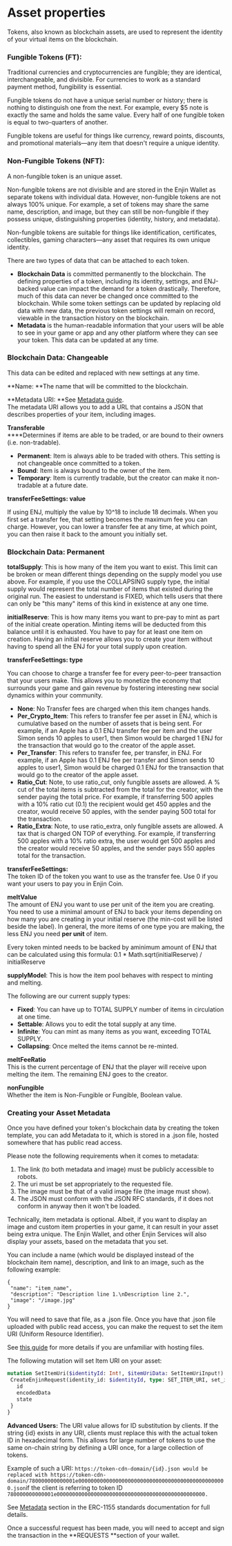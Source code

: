 # Asset properties

Tokens, also known as blockchain assets, are used to represent the identity of your virtual items on the blockchain.

### Fungible Tokens (FT):

Traditional currencies and cryptocurrencies are fungible; they are identical, interchangeable, and divisible. For currencies to work as a standard payment method, fungibility is essential.

Fungible tokens do not have a unique serial number or history; there is nothing to distinguish one from the next. For example, every $5 note is exactly the same and holds the same value. Every half of one fungible token is equal to two-quarters of another.

Fungible tokens are useful for things like currency, reward points, discounts, and promotional materials—any item that doesn't require a unique identity.

### Non-Fungible Tokens (NFT):

A non-fungible token is an unique asset.

Non-fungible tokens are not divisible and are stored in the Enjin Wallet as separate tokens with individual data. However, non-fungible tokens are not always 100% unique. For example, a set of tokens may share the same name, description, and image, but they can still be non-fungible if they possess unique, distinguishing properties (identity, history, and metadata).

Non-fungible tokens are suitable for things like identification, certificates, collectibles, gaming characters—any asset that requires its own unique identity.

There are two types of data that can be attached to each token.

* **Blockchain Data** is committed permanently to the blockchain. The defining properties of a token, including its identity, settings, and ENJ-backed value can impact the demand for a token drastically. Therefore, much of this data can never be changed once committed to the blockchain. While some token settings can be updated by replacing old data with new data, the previous token settings will remain on record, viewable in the transaction history on the blockchain.
* **Metadata** is the human-readable information that your users will be able to see in your game or app and any other platform where they can see your token. This data can be updated at any time.

### Blockchain Data: Changeable

This data can be edited and replaced with new settings at any time.

**Name: **The name that will be committed to the blockchain.

**Metadata URI: **See [Metadata guide](../metadata-guide/).\
The metadata URI allows you to add a URL that contains a JSON that describes properties of your item, including images.

**Transferable**\
****Determines if items are able to be traded, or are bound to their owners (i.e. non-tradable).

* **Permanent**: Item is always able to be traded with others. This setting is not changeable once committed to a token.
* **Bound**: Item is always bound to the owner of the item.
* **Temporary**: Item is currently tradable, but the creator can make it non-tradable at a future date.

**transferFeeSettings: value**

If using ENJ, multiply the value by 10^18 to include 18 decimals. When you first set a transfer fee, that setting becomes the maximum fee you can charge. However, you can lower a transfer fee at any time, at which point, you can then raise it back to the amount you initially set.

### Blockchain Data: Permanent

**totalSupply**: This is how many of the item you want to exist. This limit can be broken or mean different things depending on the supply model you use above. For example, if you use the COLLAPSING supply type, the initial supply would represent the total number of items that existed during the original run. The easiest to understand is FIXED, which tells users that there can only be "this many" items of this kind in existence at any one time.

**initialReserve**: This is how many items you want to pre-pay to mint as part of the initial create operation. Minting items will be deducted from this balance until it is exhausted. You have to pay for at least one item on creation. Having an initial reserve allows you to create your item without having to spend all the ENJ for your total supply upon creation.

**transferFeeSettings: type**

You can choose to charge a transfer fee for every peer-to-peer transaction that your users make. This allows you to monetize the economy that surrounds your game and gain revenue by fostering interesting new social dynamics within your community.

* **None**: No Transfer fees are charged when this item changes hands.
* **Per\_Crypto\_Item**: This refers to transfer fee per asset in ENJ, which is cumulative based on the number of assets that is being sent. For example, if an Apple has a 0.1 ENJ transfer fee per item and the user Simon sends 10 apples to user1, then Simon would be charged 1 ENJ for the transaction that would go to the creator of the apple asset.
* **Per\_Transfer**: This refers to transfer fee, per transfer, in ENJ. For example, if an Apple has 0.1 ENJ fee per transfer and Simon sends 10 apples to user1, Simon would be charged 0.1 ENJ for the transaction that would go to the creator of the apple asset.
* **Ratio\_Cut**: Note, to use ratio\_cut, only fungible assets are allowed. A % cut of the total items is subtracted from the total for the creator, with the sender paying the total price. For example, if transferring 500 apples with a 10% ratio cut (0.1) the recipient would get 450 apples and the creator, would receive 50 apples, with the sender paying 500 total for the transaction.
* **Ratio\_Extra**: Note, to use ratio\_extra, only fungible assets are allowed. A tax that is charged ON TOP of everything. For example, if transferring 500 apples with a 10% ratio extra, the user would get 500 apples and the creator would receive 50 apples, and the sender pays 550 apples total for the transaction.

**transferFeeSettings:**\
The token ID of the token you want to use as the transfer fee. Use 0 if you want your users to pay you in Enjin Coin.

**meltValue**\
The amount of ENJ you want to use per unit of the item you are creating. You need to use a minimal amount of ENJ to back your items depending on how many you are creating in your initial reserve (the min-cost will be listed beside the label). In general, the more items of one type you are making, the less ENJ you need **per unit** of item.

Every token minted needs to be backed by aminimum amount of ENJ that can be calculated using this formula: 0.1 \* Math.sqrt(initialReserve) / initialReserve

**supplyModel**: This is how the item pool behaves with respect to minting and melting.

The following are our current supply types:

* **Fixed**: You can have up to TOTAL SUPPLY number of items in circulation at one time.
* **Settable**: Allows you to edit the total supply at any time.
* **Infinite**: You can mint as many items as you want, exceeding TOTAL SUPPLY.
* **Collapsing**: Once melted the items cannot be re-minted.

**meltFeeRatio**\
This is the current percentage of ENJ that the player will receive upon melting the item. The remaining ENJ goes to the creator.

**nonFungible**\
Whether the item is Non-Fungible or Fungible, Boolean value.

### Creating your Asset Metadata

Once you have defined your token's blockchain data by creating the token template, you can add Metadata to it, which is stored in a .json file, hosted somewhere that has public read access.

Please note the following requirements when it comes to metadata:

1. The link (to both metadata and image) must be publicly accessible to robots.
2. The uri must be set appropriately to the requested file.
3. The image must be that of a valid image file (the image must show).
4. The JSON must conform with the JSON RFC standards, if it does not conform in anyway then it won't be loaded.

Technically, item metadata is optional. Albeit, if you want to display an image and custom item properties in your game, it can result in your asset being extra unique. The Enjin Wallet, and other Enjin Services will also display your assets, based on the metadata that you set.

You can include a name (which would be displayed instead of the blockchain item name), description, and link to an image, such as the following example:

```
{
 "name": "item_name",
 "description": "Description line 1.\nDescription line 2.",
 "image": "/image.jpg"
}
```

You will need to save that file, as a .json file. Once you have that .json file uploaded with public read access, you can make the request to set the item URI (Uniform Resource Identifier).

See [this guide](../metadata-guide/) for more details if you are unfamiliar with hosting files.

The following mutation will set Item URI on your asset:

```graphql
mutation SetItemUri($identityId: Int!, $itemUriData: SetItemUriInput!) {
 CreateEnjinRequest(identity_id: $identityId, type: SET_ITEM_URI, set_item_uri_data: $itemUriData) {
   id
   encodedData
   state
 }
}
```

**Advanced Users:** The URI value allows for ID substitution by clients. If the string {id} exists in any URI, clients must replace this with the actual token ID in hexadecimal form. This allows for large number of tokens to use the same on-chain string by defining a URI once, for a large collection of tokens.

Example of such a URI: `https://token-cdn-domain/{id}.json would be replaced with https://token-cdn-domain/780000000000001e000000000000000000000000000000000000000000000000.json`if the client is referring to token ID `780000000000001e000000000000000000000000000000000000000000000000.`

See [Metadata](https://github.com/ethereum/EIPs/blob/master/EIPS/eip-1155.md#metadata) section in the ERC-1155 standards documentation for full details.

Once a successful request has been made, you will need to accept and sign the transaction in the **REQUESTS **section of your wallet.
